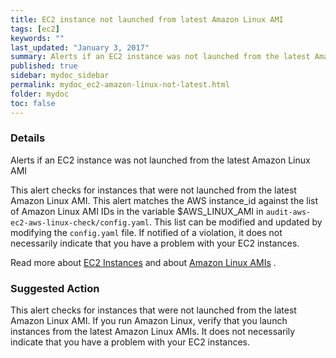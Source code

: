 ```yaml
---
title: EC2 instance not launched from latest Amazon Linux AMI
tags: [ec2]
keywords: ""
last_updated: "January 3, 2017"
summary: Alerts if an EC2 instance was not launched from the latest Amazon Linux AMI
published: true
sidebar: mydoc_sidebar
permalink: mydoc_ec2-amazon-linux-not-latest.html
folder: mydoc
toc: false
---
```


### Details  

Alerts if an EC2 instance was not launched from the latest Amazon Linux AMI

This alert checks for instances that were not launched from the latest Amazon Linux AMI. This alert matches the AWS instance_id against the list of Amazon Linux AMI IDs in the variable $AWS_LINUX_AMI in `audit-aws-ec2-aws-linux-check/config.yaml`. This list can be modified and updated by modifying the `config.yaml` file. If notified of a violation, it does not necessarily indicate that you have a problem with your EC2 instances.  

Read more about [EC2 Instances](https://aws.amazon.com/ec2/) and about [Amazon Linux AMIs](https://aws.amazon.com/amazon-linux-ami/) .  

### Suggested Action
This alert checks for instances that were not launched from the latest Amazon Linux AMI. If you run Amazon Linux, verify that you launch instances from the latest Amazon Linux AMIs. It does not necessarily indicate that you have a problem with your EC2 instances.  

